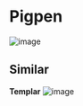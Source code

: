 # Pigpen

![image](https://github.com/user-attachments/assets/2ccfaa23-3fd3-418a-885a-e4a8bd08056c)

## Similar

**Templar**
![image](https://github.com/user-attachments/assets/6ed391c5-ec5c-4146-a9aa-6440fadb060b)
